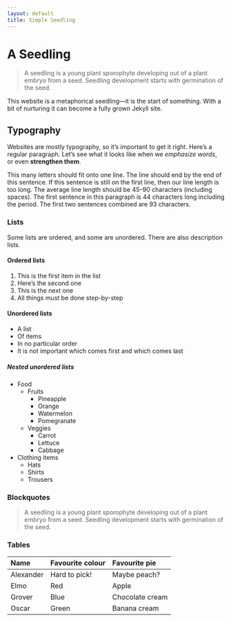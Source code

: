 ```yaml
---
layout: default
title: Simple Seedling
---
```


# A Seedling

> A seedling is a young plant sporophyte developing out of a plant embryo from a seed. Seedling development starts with germination of the seed.

This website is a metaphorical seedling—it is the start of something. With a bit of nurturing it can become a fully grown Jekyll site.

## Typography

Websites are mostly typography, so it’s important to get it right. Here’s a regular paragraph. Let’s see what it looks like when we *emphasize words*, or even **strengthen them**.

This many letters should fit onto one line. The line should end by the end of this sentence. If this sentence is still on the first line, then our line length is too long. The average line length should be 45–90 characters (including spaces). The first sentence in this paragraph is 44 characters long including the period. The first two sentences combined are 93 characters.

### Lists

Some lists are ordered, and some are unordered. There are also description lists.

#### Ordered lists

1. This is the first item in the list
2. Here’s the second one
3. This is the next one
4. All things must be done step-by-step

#### Unordered lists

- A list
- Of items
- In no particular order
- It is not important which comes first and which comes last

##### Nested unordered lists

- Food
  - Fruits
    - Pineapple
    - Orange
    - Watermelon
    - Pomegranate
  - Veggies
    - Carrot
    - Lettuce
    - Cabbage
- Clothing items
  - Hats
  - Shirts
  - Trousers

### Blockquotes

> A seedling is a young plant sporophyte developing out of a plant embryo from a seed. Seedling development starts with germination of the seed.

### Tables

| Name       | Favourite colour | Favourite pie   |
| :--------- | :--------------- | :-------------- |
| Alexander  | Hard to pick!    | Maybe peach?    |
| Elmo       | Red              | Apple           |
| Grover     | Blue             | Chocolate cream |
| Oscar      | Green            | Banana cream    |
